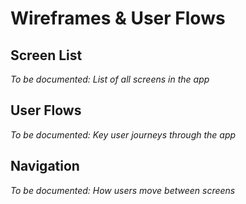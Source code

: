 # Wireframes & User Flows

## Screen List
*To be documented: List of all screens in the app*

## User Flows
*To be documented: Key user journeys through the app*

## Navigation
*To be documented: How users move between screens*
